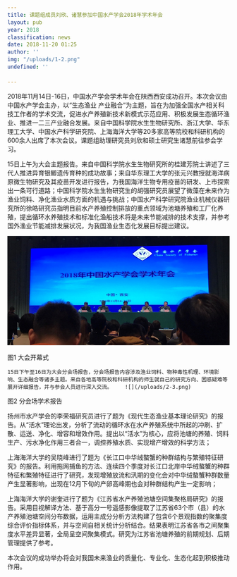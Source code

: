 ```yaml
---
title: 课题组成员刘欣、诸慧参加中国水产学会2018年学术年会
layout: pub
year: 2018
classification: news
date: 2018-11-20 01:25
author: ''
img: "/uploads/1-2.png"
undefined: ''

---
```

2018年11月14日-16日，中国水产学会学术年会在陕西西安成功召开。本次会议由中国水产学会主办，以“生态渔业 产业融合”为主题，旨在为加强全国水产相关科技工作者的学术交流，促进水产养殖新技术新模式示范应用、积极发展生态循环渔业、推进一二三产业融合发展。来自中国科学院水生生物研究所、浙江大学、华东理工大学、中国水产科学研究院、上海海洋大学等20多家高等院校和科研机构的600余人出席了本次会议。课题组助理研究员刘欣和硕士研究生诸慧前往参会学习。

15日上午为大会主题报告。来自中国科学院水生生物研究所的桂建芳院士讲述了三代人推进异育银鲫遗传育种的成功故事；来自华东理工大学的张元兴教授就海洋病原微生物研究及其疫苗开发进行报告，为我国海洋生物专用疫苗的研发、上市探索出一条可行道路；中国科学院水生生物研究生的胡强研究员展望了微藻在未来作为渔业饲料、净化渔业水质方面的机遇与挑战；中国水产科学研究院渔业机械仪器研究所的徐皓研究员指明目前水产养殖控制排放的重点领域为池塘养殖和工厂化养殖，提出循环水养殖技术和标准化渔船技术将是未来节能减排的技术支撑，并参考国外渔业节能减排发展状况，为我国渔业生态化发展目标提出建议。

![](/uploads/1-2.png)  

图1 大会开幕式

    15日下午至16日为大会分会场报告，分会场报告内容涉及渔业饲料、物种毒性机理、环境影响、生态融合等诸多主题。来自各地高等院校和科研机构的师生就自己的研究方向、困惑疑难等展开详细报告，并与参会人员进行深入交流。    ![](/uploads/2-3.png)

图2 分会场学术报告

扬州市水产学会的李荣福研究员进行了题为《现代生态渔业基本理论研究》的报告。从“活水”理论出发，分析了流动的循环水在水产养殖系统中所起的冲刷、扩散、运送、净化、增容和增效作用。提出以“活水”为核心，应将池塘的养殖、饲料生产、污水净化作用三者合一，调控养殖水质、实现增产增效的科学方法；

上海海洋大学的吴晓峰进行了题为《长江口中华绒螯蟹的种群结构与繁殖特征研究》的报告。利用拖网捕鱼的方法、连续四个季度对长江口北岸中华绒螯蟹的种群特征和繁殖特征进行了研究，发现增殖放流和汛期的变化会对中华绒螯蟹种群数量产生显著影响，出现在12月下旬的产卵高峰期也会对种群结构产生一定影响；

上海海洋大学的谢奎进行了题为《江苏省水产养殖池塘空间集聚格局研究》的报告。采用目视解译方法、基于高分一号遥感影像提取了江苏省63个市（县）的水产养殖池塘空间分布数据，运用主成分分析方法构建了包含6个景观指数的聚集度综合评价指标体系，并与空间自相关统计分析结合。结果表明江苏省各市之间聚集度水平差异显著，全局呈空间聚集模式。研究为江苏省池塘养殖的前期规划、后期管理提供了参考。

本次会议的成功举办将会对我国未来渔业的质量化、专业化、生态化起到积极推动作用。
